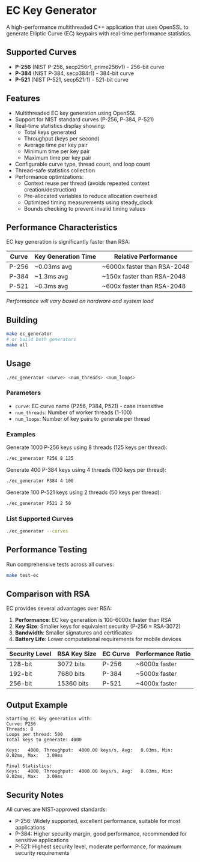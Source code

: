 # EC Key Generator

A high-performance multithreaded C++ application that uses OpenSSL to generate Elliptic Curve (EC) keypairs with real-time performance statistics.

## Supported Curves

- **P-256** (NIST P-256, secp256r1, prime256v1) - 256-bit curve
- **P-384** (NIST P-384, secp384r1) - 384-bit curve  
- **P-521** (NIST P-521, secp521r1) - 521-bit curve

## Features

- Multithreaded EC key generation using OpenSSL
- Support for NIST standard curves (P-256, P-384, P-521)
- Real-time statistics display showing:
  - Total keys generated
  - Throughput (keys per second)
  - Average time per key pair
  - Minimum time per key pair
  - Maximum time per key pair
- Configurable curve type, thread count, and loop count
- Thread-safe statistics collection
- Performance optimizations:
  - Context reuse per thread (avoids repeated context creation/destruction)
  - Pre-allocated variables to reduce allocation overhead
  - Optimized timing measurements using steady_clock
  - Bounds checking to prevent invalid timing values

## Performance Characteristics

EC key generation is significantly faster than RSA:

| Curve | Key Generation Time | Relative Performance |
|-------|-------------------|---------------------|
| P-256 | ~0.03ms avg      | ~6000x faster than RSA-2048 |
| P-384 | ~1.3ms avg       | ~150x faster than RSA-2048 |
| P-521 | ~0.3ms avg       | ~600x faster than RSA-2048 |

*Performance will vary based on hardware and system load*

## Building

```bash
make ec_generator
# or build both generators
make all
```

## Usage

```bash
./ec_generator <curve> <num_threads> <num_loops>
```

### Parameters

- `curve`: EC curve name (P256, P384, P521) - case insensitive
- `num_threads`: Number of worker threads (1-100)
- `num_loops`: Number of key pairs to generate per thread

### Examples

Generate 1000 P-256 keys using 8 threads (125 keys per thread):
```bash
./ec_generator P256 8 125
```

Generate 400 P-384 keys using 4 threads (100 keys per thread):
```bash
./ec_generator P384 4 100
```

Generate 100 P-521 keys using 2 threads (50 keys per thread):
```bash
./ec_generator P521 2 50
```

### List Supported Curves

```bash
./ec_generator --curves
```

## Performance Testing

Run comprehensive tests across all curves:
```bash
make test-ec
```

## Comparison with RSA

EC provides several advantages over RSA:

1. **Performance**: EC key generation is 100-6000x faster than RSA
2. **Key Size**: Smaller keys for equivalent security (P-256 ≈ RSA-3072)
3. **Bandwidth**: Smaller signatures and certificates
4. **Battery Life**: Lower computational requirements for mobile devices

| Security Level | RSA Key Size | EC Curve | Performance Ratio |
|---------------|-------------|----------|------------------|
| 128-bit       | 3072 bits   | P-256    | ~6000x faster    |
| 192-bit       | 7680 bits   | P-384    | ~5000x faster    |
| 256-bit       | 15360 bits  | P-521    | ~4000x faster    |

## Output Example

```
Starting EC key generation with:
Curve: P256
Threads: 8
Loops per thread: 500
Total keys to generate: 4000

Keys:   4000, Throughput:  4000.00 keys/s, Avg:   0.03ms, Min:   0.02ms, Max:   3.09ms

Final Statistics:
Keys:   4000, Throughput:  4000.00 keys/s, Avg:   0.03ms, Min:   0.02ms, Max:   3.09ms
```

## Security Notes

All curves are NIST-approved standards:
- P-256: Widely supported, excellent performance, suitable for most applications
- P-384: Higher security margin, good performance, recommended for sensitive applications
- P-521: Highest security level, moderate performance, for maximum security requirements
